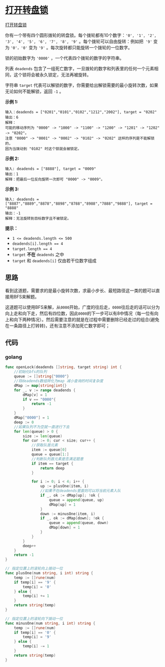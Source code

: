 # [打开转盘锁](https://leetcode.cn/problems/open-the-lock/)

[打开转盘锁](https://leetcode.cn/problems/open-the-lock/)



你有一个带有四个圆形拨轮的转盘锁。每个拨轮都有10个数字：``'0', '1', '2', '3', '4', '5', '6', '7', '8', '9'`` 。每个拨轮可以自由旋转：例如把` '9'` 变为 `'0'，'0'` 变为 `'9'` 。每次旋转都只能旋转一个拨轮的一位数字。

锁的初始数字为 ``'0000'`` ，一个代表四个拨轮的数字的字符串。

列表 `deadends` 包含了一组死亡数字，一旦拨轮的数字和列表里的任何一个元素相同，这个锁将会被永久锁定，无法再被旋转。

字符串 `target` 代表可以解锁的数字，你需要给出解锁需要的最小旋转次数，如果无论如何不能解锁，返回 `-1` 。

**示例 1:**

```
输入：deadends = ["0201","0101","0102","1212","2002"], target = "0202"
输出：6
解释：
可能的移动序列为 "0000" -> "1000" -> "1100" -> "1200" -> "1201" -> "1202" -> "0202"。
注意 "0000" -> "0001" -> "0002" -> "0102" -> "0202" 这样的序列是不能解锁的，
因为当拨动到 "0102" 时这个锁就会被锁定。
```

**示例 2:**

```
输入: deadends = ["8888"], target = "0009"
输出：1
解释：把最后一位反向旋转一次即可 "0000" -> "0009"。

```

**示例 3:**

```
输入: deadends = ["8887","8889","8878","8898","8788","8988","7888","9888"], target = "8888"
输出：-1
解释：无法旋转到目标数字且不被锁定。
```

**提示：**

- `1 <= deadends.length <= 500`
- `deadends[i].length == 4`
- `target.length == 4`
- `target` **不在** `deadends` 之中
- `target` 和 `deadends[i]` 仅由若干位数字组成



## 思路

看到这道题，需要求的是最小旋转次数，求最小步长、最短路径这一类的题可以直接用BFS来解题。

这道题可以使用BFS来解，从`0000`开始，广度的往后走，`0000`往后走的话可以分为向上走和向下走，然后有四位数，因此`0000`的下一步可以有8中情况（每一位有向上和向下两种情况）。然后需要注意的就是在过程中需要删除已经走过的组合(避免在一条路径上打转转)，还有注意不添加死亡数字即可；



## 代码

### golang

```go
func openLock(deadends []string, target string) int {
	//初始化bfs的队列
	queue := []string{"0000"}
	//将deadends数组转化为map 减小查询的时间复杂度
	dMap := map[string]int{}
	for _, v := range deadends {
		dMap[v] = 1
        if v == "0000"{
            return -1
        }
	}
    dMap["0000"] = 1
	deep := 0
	//如果队列不为空就一直进行下去
	for len(queue) > 0 {
		size := len(queue)
		for cur := 0; cur < size; cur++ {
			//获取队首元素
			item := queue[0]
			queue = queue[1:]
			//判断队列首元素是否满足题意
			if item == target {
				return deep
			}

			for i := 0; i < 4; i++ {
				up := plusOne(item, i)
				//如果不在deadends里面则可以将当前元素入队
				if _, ok := dMap[up]; !ok {
					queue = append(queue, up)
                    dMap[up] = 1
				}
				down := minusOne(item, i)
				if _, ok := dMap[down]; !ok {
					queue = append(queue, down)
                    dMap[down] = 1
				}
			}
		}
		deep++
	}
	return -1
}

// 指定位置上的滚轮向上拨动一位
func plusOne(num string, i int) string {
	temp := []rune(num)
	if temp[i] == '9' {
		temp[i] = '0'
	} else {
		temp[i] += 1
	}
	return string(temp)
}

// 指定位置上的滚轮向下拨动一位
func minusOne(num string, i int) string {
	temp := []rune(num)
	if temp[i] == '0' {
		temp[i] = '9'
	} else {
		temp[i] -= 1
	}
	return string(temp)
}
```



